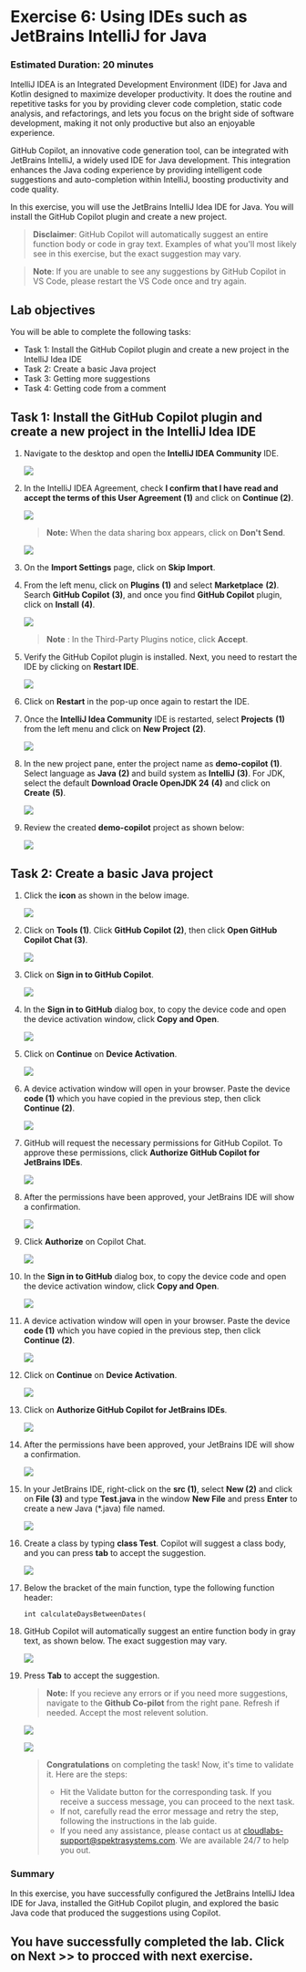# Exercise 6: Using IDEs such as JetBrains IntelliJ for Java

### Estimated Duration: 20 minutes

IntelliJ IDEA is an Integrated Development Environment (IDE) for Java and Kotlin designed to maximize developer productivity. It does the routine and repetitive tasks for you by providing clever code completion, static code analysis, and refactorings, and lets you focus on the bright side of software development, making it not only productive but also an enjoyable experience.

GitHub Copilot, an innovative code generation tool, can be integrated with JetBrains IntelliJ, a widely used IDE for Java development. This integration enhances the Java coding experience by providing intelligent code suggestions and auto-completion within IntelliJ, boosting productivity and code quality.

In this exercise, you will use the JetBrains IntelliJ Idea IDE for Java. You will install the GitHub Copilot plugin and create a new project.

>**Disclaimer**: GitHub Copilot will automatically suggest an entire function body or code in gray text. Examples of what you'll most likely see in this exercise, but the exact suggestion may vary.

>**Note**: If you are unable to see any suggestions by GitHub Copilot in VS Code, please restart the VS Code once and try again.

## Lab objectives

You will be able to complete the following tasks:

- Task 1: Install the GitHub Copilot plugin and create a new project in the IntelliJ Idea IDE
- Task 2: Create a basic Java project
- Task 3: Getting more suggestions
- Task 4: Getting code from a comment

## Task 1: Install the GitHub Copilot plugin and create a new project in the IntelliJ Idea IDE

1. Navigate to the desktop and open the **IntelliJ IDEA Community** IDE.

   ![](../media/new-githubcopilot-feb-14.png)

1. In the IntelliJ IDEA Agreement, check **I confirm that I have read and accept the terms of this User Agreement (1)** and click on **Continue (2)**.

   ![](../media/c17.png)

   >**Note:** When the data sharing box appears, click on **Don't Send**.

   ![](../media/new-githubcopilot-feb-15.png)

1. On the **Import Settings** page, click on **Skip Import**.

1. From the left menu, click on **Plugins** **(1)** and select **Marketplace** **(2)**. Search **GitHub Copilot** **(3)**, and once you find **GitHub Copilot** plugin, click on **Install** **(4)**.

   ![](../media/install-plugin.png)

   >**Note** : In the Third-Party Plugins notice, click **Accept**.

1. Verify the GitHub Copilot plugin is installed. Next, you need to restart the IDE by clicking on **Restart IDE**.

   ![](../media/restart-ide(1).png)

1. Click on **Restart** in the pop-up once again to restart the IDE.   

1. Once the **IntelliJ Idea Community** IDE is restarted, select **Projects** **(1)** from the left menu and click on **New Project** **(2)**.

   ![](../media/create-project.png)

1. In the new project pane, enter the project name as **demo-copilot** **(1)**. Select language as **Java** **(2)** and build system as **IntelliJ** **(3)**. For JDK, select the default **Download Oracle OpenJDK 24** **(4)** and click on **Create** **(5)**.

   ![](../media/Exercise-06-v2-02.png)

1. Review the created **demo-copilot** project as shown below:

   ![](../media/demo-copilot-project.png)

## Task 2: Create a basic Java project

1. Click the **icon** as shown in the below image. 

   ![](../media/icon.png)

1. Click on **Tools (1)**. Click **GitHub Copilot (2)**, then click **Open GitHub Copilot Chat (3)**.

   ![](../media/new-githubcopilot-feb-19.png)

1. Click on **Sign in to GitHub Copilot**.

   ![](../media/signin-github-copilot.png)

1. In the **Sign in to GitHub** dialog box, to copy the device code and open the device activation window, click **Copy and Open**.

   ![](../media/ex6-copy-code.png)

1. Click on **Continue** on **Device Activation**.   

   ![](../media/c20.png)

1. A device activation window will open in your browser. Paste the device **code (1)** which you have copied in the previous step, then click **Continue (2)**.

   ![](../media/c21.png)

1. GitHub will request the necessary permissions for GitHub Copilot. To approve these permissions, click **Authorize GitHub Copilot for JetBrains IDEs**.

   ![](../media/auth-jetbrains.png)

1. After the permissions have been approved, your JetBrains IDE will show a confirmation.

   ![](../media/Exercise-06-v2-04.png)

1. Click **Authorize** on Copilot Chat.

   ![](../media/c22.png)

1. In the **Sign in to GitHub** dialog box, to copy the device code and open the device activation window, click **Copy and Open**.

   ![](../media/c23.png) 

1. A device activation window will open in your browser. Paste the device **code (1)** which you have copied in the previous step, then click **Continue (2)**.

   ![](../media/c21.png)  

1. Click on **Continue** on **Device Activation**.   

   ![](../media/c20.png)   

1. Click on **Authorize GitHub Copilot for JetBrains IDEs**.   

   ![](../media/c25.png)    

1. After the permissions have been approved, your JetBrains IDE will show a confirmation.

   ![](../media/c26.png)     

1. In your JetBrains IDE, right-click on the **src (1)**, select **New (2)** and click on **File (3)** and type **Test.java** in the window **New File** and press **Enter** to create a new Java (*.java) file named.

   ![](../media/new-githubcopilot-feb-20.png)

1. Create a class by typing **class Test**. Copilot will suggest a class body, and you can press **tab** to accept the suggestion.

   ![](../media/ex6-class-test.png)

1. Below the bracket of the main function, type the following function header:

   ```
   int calculateDaysBetweenDates(
   ```

1. GitHub Copilot will automatically suggest an entire function body in gray text, as shown below. The exact suggestion may vary.

   ![](../media/ex6-days.png)

1. Press **Tab** to accept the suggestion.

   >**Note:** If you recieve any errors or if you need more suggestions, navigate to the **Github Co-pilot** from the right pane. Refresh if needed. Accept the most relevent solution.

    ![](../media/new-githubcopilot-feb-22.png) 

    ![](../media/ex6-copilot-suggestion.png)      


   > **Congratulations** on completing the task! Now, it's time to validate it. Here are the steps:
   > - Hit the Validate button for the corresponding task. If you receive a success message, you can proceed to the next task.
   > - If not, carefully read the error message and retry the step, following the instructions in the lab guide. 
   > - If you need any assistance, please contact us at cloudlabs-support@spektrasystems.com. We are available 24/7 to help you out.

      <validation step="8c12ea76-aba9-4421-9f66-2953c8c157c2" />
        
### Summary

In this exercise, you have successfully configured the JetBrains IntelliJ Idea IDE for Java, installed the GitHub Copilot plugin, and explored the basic Java code that produced the suggestions using Copilot.

## You have successfully completed the lab. Click on **Next >>** to procced with next exercise.